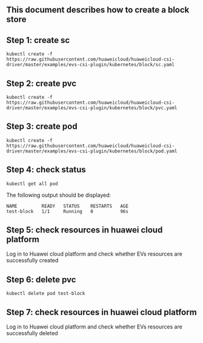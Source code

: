 ## This document describes how to create a block store

## Step 1: create sc
```
kubectl create -f  https://raw.githubusercontent.com/huaweicloud/huaweicloud-csi-driver/master/examples/evs-csi-plugin/kubernetes/block/sc.yaml
```

## Step 2: create pvc
```
kubectl create -f  https://raw.githubusercontent.com/huaweicloud/huaweicloud-csi-driver/master/examples/evs-csi-plugin/kubernetes/block/pvc.yaml
```

## Step 3: create pod
```
kubectl create -f  https://raw.githubusercontent.com/huaweicloud/huaweicloud-csi-driver/master/examples/evs-csi-plugin/kubernetes/block/pod.yaml
```

## Step 4: check status
```
kubectl get all pod
```
The following output should be displayed:

```
NAME         READY   STATUS    RESTARTS   AGE
test-block   1/1     Running   0          96s
```

## Step 5: check resources in huawei cloud platform
Log in to Huawei cloud platform and check whether EVs resources are successfully created

## Step 6: delete pvc
```
kubectl delete pod test-block
```

## Step 7: check resources in huawei cloud platform
Log in to Huawei cloud platform and check whether EVs resources are successfully deleted
